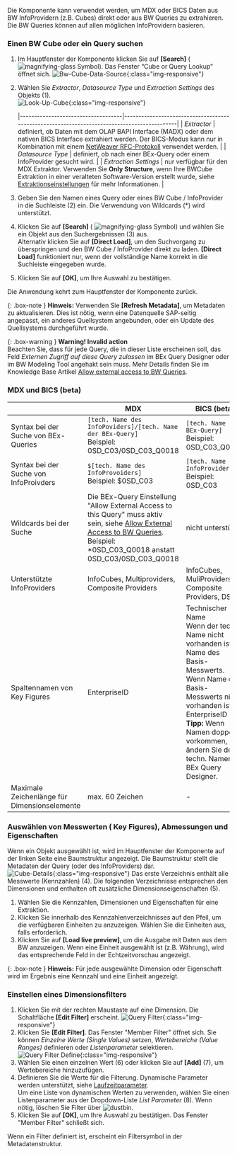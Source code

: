 
Die Komponente kann verwendet werden, um MDX oder BICS Daten aus BW InfoProvidern (z.B. Cubes) direkt oder aus BW Queries zu extrahieren. 
Die BW Queries können auf allen möglichen InfoProvidern basieren. <br>

### Einen BW Cube oder ein Query suchen

1. Im Hauptfenster der Komponente klicken Sie auf **[Search]** ( ![magnifying-glass](/img/content/icons/magnifying-glass.png) Symbol). Das Fenster “Cube or Query Lookup” öffnet sich.
![Bw-Cube-Data-Source](/img/content/Bw-Cube-Data-Source.png){:class="img-responsive"}
2. Wählen Sie *Extractor*, *Datasource Type* und *Extraction Settings* des Objekts (1).<br>
![Look-Up-Cube](/img/content/xfa/xfa_cube-query-look.png){:class="img-responsive"} 

   |------------------------------------|---------------------------------------------------------------------------------------------|
   | *Extractor*   | definiert, ob Daten mit dem OLAP BAPI Interface (MADX) oder dem nativen BICS Interface extrahiert werden. Der BICS-Modus kann nur in Kombination mit einem [NetWeaver RFC-Protokoll](../einfuehrung/sap-verbindungen-anlegen) verwendet werden. |
   | *Datasource Type* | definiert, ob nach einer BEx-Query oder einem InfoProvider gesucht wird.  | 
   | *Extraction Settings*  | nur verfügbar für den MDX Extraktor. Verwenden Sie **Only Structure**, wenn Ihre BWCube Extraktion in einer veralteten Software-Version erstellt wurde, siehe [Extraktionseinstellungen](./infocube-extraktionseinstellungen#extraction-settings) für mehr Informationen. | 

3. Geben Sie den Namen eines Query oder eines BW Cube / InfoProvider in die Suchleiste (2) ein. Die Verwendung von Wildcards (*) wird unterstützt. <br>
4. Klicken Sie auf **[Search]** ( ![magnifying-glass](/img/content/icons/magnifying-glass.png) Symbol) und wählen Sie ein Objekt aus den Suchergebnissen (3) aus.<br>
Alternativ klicken Sie auf **[Direct Load]**, um den Suchvorgang zu überspringen und den BW Cube / InfoProvider direkt zu laden. **[Direct Load]** funktioniert nur, wenn der vollständige Name korrekt in die Suchleiste eingegeben wurde.
5. Klicken Sie auf **[OK]**, um Ihre Auswahl zu bestätigen.

Die Anwendung kehrt zum Hauptfenster der Komponente zurück.

{: .box-note }
**Hinweis:** Verwenden Sie **[Refresh Metadata]**, um Metadaten zu aktualisieren. Dies ist nötig, wenn eine Datenquelle SAP-seitig angepasst, ein anderes Quellsystem angebunden, oder ein Update des Quellsystems durchgeführt wurde.

{: .box-warning }
**Warning! Invalid action**<br>
Beachten Sie, dass für jede Query, die in dieser Liste erscheinen soll, das Feld *Externen Zugriff auf diese Query zulassen* im BEx Query Designer oder im BW Modeling Tool angehakt sein muss. 
Mehr Details finden Sie im Knowledge Base Artikel [Allow external access to BW Queries](https://support.theobald-software.com/helpdesk/KB/View/13800-allow-external-access-to-bw-queries).

### MDX und BICS (beta)

|                                    | MDX                                                                                         | BICS (beta)                                        |
|------------------------------------|---------------------------------------------------------------------------------------------|----------------------------------------------------|
| Syntax bei der Suche von BEx-Queries   | `[tech. Name des InfoPoviders]/[tech. Name der BEx-Query]` <br /> Beispiel: 0SD_C03/0SD_C03_Q0018        | `[tech. Name der BEx-Query]` <br /> Beispiel: 0SD_C03_Q0018   |
| Syntax bei der Suche von InfoProivders | `$[tech. Name des InfoProvoiders]`  <br /> Beispiel: $0SD_C03                                            | `[tech. Name des InfoProviders]` <br /> Beispiel: 0SD_C03      |
| Wildcards bei der Suche                | Die BEx-Query Einstellung "Allow External Access to this Query" muss aktiv sein, siehe [Allow External Access to BW Queries](https://support.theobald-software.com/helpdesk/KB/View/13800-allow-external-access-to-bw-queries). <br /> Beispiel: *0SD_C03_Q0018 anstatt 0SD_C03/0SD_C03_Q0018                          | nicht unterstützt          |
| Unterstützte InfoProviders            | InfoCubes, Multiproviders, Composite Providers                                              | InfoCubes, MuliProviders, Composite Providers, DSOs |   
| Spaltennamen von Key Figures          | EnterpriseID                                              | Technischer Name <br>Wenn der techn. Name nicht vorhanden ist: Name des Basis-Messwerts. <br>Wenn Name des Basis-Messwerts nicht vorhanden ist: EnterpriseID<br>**Tipp:** Wenn Namen doppelt vorkommen, ändern Sie den techn. Namen im BEx Query Designer.|   
| Maximale Zeichenlänge für Dimensionselemente | max. 60 Zeichen      | -      |


### Auswählen von Messwerten ( Key Figures), Abmessungen und Eigenschaften
Wenn ein Objekt ausgewählt ist, wird im Hauptfenster der Komponente auf der linken Seite eine Baumstruktur angezeigt. Die Baumstruktur stellt die Metadaten der Query (oder des InfoProviders) dar. <br>
![Cube-Details](/img/content/xu/cube-measures.png){:class="img-responsive"}
Das erste Verzeichnis enthält alle Messwerte (Kennzahlen) (4). Die folgenden Verzeichnisse entsprechen den Dimensionen und enthalten oft zusätzliche Dimensionseigenschaften (5). <br>

1. Wählen Sie die Kennzahlen, Dimensionen und Eigenschaften für eine Extraktion.
2. Klicken Sie innerhalb des Kennzahlenverzeichnisses auf den Pfeil, um die verfügbaren Einheiten zu anzuzeigen. Wählen Sie die Einheiten aus, falls erforderlich.
3. Klicken Sie auf **[Load live preview]**, um die Ausgabe mit Daten aus dem BW anzuzeigen. Wenn eine Einheit ausgewählt ist (z.B. Währung), wird das entsprechende Feld in der Echtzeitvorschau angezeigt.

{: .box-note }
**Hinweis:** Für jede ausgewählte Dimension oder Eigenschaft wird im Ergebnis eine Kennzahl und eine Einheit angezeigt. 

### Einstellen eines Dimensionsfilters 
1. Klicken Sie mit der rechten Maustaste auf eine Dimension. Die Schaltfläche **[Edit Filter]** erscheint.
![Query Filter](/img/content/cube-query-filter.png){:class="img-responsive"}
2. Klicken Sie **[Edit Filter]**. Das Fenster "Member Filter" öffnet sich. Sie können *Einzelne Werte (Single Values)* setzen, *Wertebereiche (Value Ranges)* definieren oder *Listenparameter* selektieren.
![Query Filter Define](/img/content/xfa/xfa_cube-query-filter-def.png){:class="img-responsive"}
3. Wählen Sie einen einzelnen Wert (6) oder klicken Sie auf **[Add]** (7), um Wertebereiche hinzuzufügen. 
4. Definieren Sie die Werte für die Filterung. Dynamische Parameter werden unterstützt, siehe [Laufzeitparameter](./edit-runtime-parameters). <br>
Um eine Liste von dynamischen Werten zu verwenden, wählen Sie einen Listenparameter aus der Dropdown-Liste *List Parameter* (8).
Wenn nötig, löschen Sie Filter über ![dustbin](/img/content/icons/trashbin.png).
5. Klicken Sie auf **[OK]**, um Ihre Auswahl zu bestätigen. Das Fenster "Member Filter" schließt sich.

Wenn ein Filter definiert ist, erscheint ein Filtersymbol in der Metadatenstruktur.
